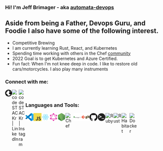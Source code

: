 ### Hi! I'm Jeff Brimager - aka [automata-devops][website]

## Aside from being a Father, Devops Guru, and Foodie I also have some of the following interest.

- Competitive Brewing
- I am currently learning Rust, React, and Kubernetes
- Spending time working with others in the Chef [community][chef-slack]
- 2022 Goal is to get Kubernetes and Azure Certified.
- Fun fact: When I'm not knee deep in code. I like to restore old cars/motorcycles. I also play many instruments

### Connect with me:

[<img align="left" alt="codeSTACKr.com" width="22px" src="https://raw.githubusercontent.com/iconic/open-iconic/master/svg/globe.svg" />][website]
[<img align="left" alt="codeSTACKr | LinkedIn" width="22px" src="https://cdn.jsdelivr.net/npm/simple-icons@v3/icons/linkedin.svg" />][linkedin]
[<img align="left" alt="codeSTACKr | Instagram" width="22px" src="https://cdn.jsdelivr.net/npm/simple-icons@v3/icons/instagram.svg" />][instagram]

<br />


### Languages and Tools:

<img align="left" alt="Visual Studio Code" width="26px" src="https://raw.githubusercontent.com/github/explore/80688e429a7d4ef2fca1e82350fe8e3517d3494d/topics/visual-studio-code/visual-studio-code.png" />
<img align="left" alt="JavaScript" width="26px" src="https://raw.githubusercontent.com/github/explore/80688e429a7d4ef2fca1e82350fe8e3517d3494d/topics/javascript/javascript.png" />
<img align="left" alt="React" width="26px" src="https://raw.githubusercontent.com/github/explore/80688e429a7d4ef2fca1e82350fe8e3517d3494d/topics/react/react.png" />
<img align="left" alt="GraphQL" width="26px" src="https://raw.githubusercontent.com/github/explore/80688e429a7d4ef2fca1e82350fe8e3517d3494d/topics/graphql/graphql.png" />
<img align="left" alt="Node.js" width="26px" src="https://raw.githubusercontent.com/github/explore/80688e429a7d4ef2fca1e82350fe8e3517d3494d/topics/nodejs/nodejs.png" />
<img align="left" alt="Chef" width="26px" src="https://avatars.githubusercontent.com/u/29740?s=200&v=4" />
<img align="left" alt="MongoDB" width="26px" src="https://raw.githubusercontent.com/github/explore/80688e429a7d4ef2fca1e82350fe8e3517d3494d/topics/mongodb/mongodb.png" />
<img align="left" alt="Git" width="26px" src="https://raw.githubusercontent.com/github/explore/80688e429a7d4ef2fca1e82350fe8e3517d3494d/topics/git/git.png" />
<img align="left" alt="GitHub" width="26px" src="https://raw.githubusercontent.com/github/explore/78df643247d429f6cc873026c0622819ad797942/topics/github/github.png" />
<img align="left" alt="Terminal" width="26px" src="https://raw.githubusercontent.com/github/explore/80688e429a7d4ef2fca1e82350fe8e3517d3494d/topics/terminal/terminal.png" />
<img align="left" alt="Ruby" width="26px" src="https://avatars.githubusercontent.com/u/210414?s=200&v=4" />
<img align="left" alt="Rust" width="26px" src="https://avatars.githubusercontent.com/u/5430905?s=200&v=4" />
<img align="left" alt="Habitat" width="26px" src="https://avatars.githubusercontent.com/u/18171698?s=200&v=4" />
<img align="left" alt="Docker" width="26px" src="https://avatars.githubusercontent.com/u/5429470?s=200&v=4" />




<br />
<br />


[website]: https://automata-devops.io
[linkedin]: https://www.linkedin.com/in/jeff-brimager-14490139
[instagram]: https://www.instagram.com/sam1el/
[chef-slack]: chefcommunity.slack.com
